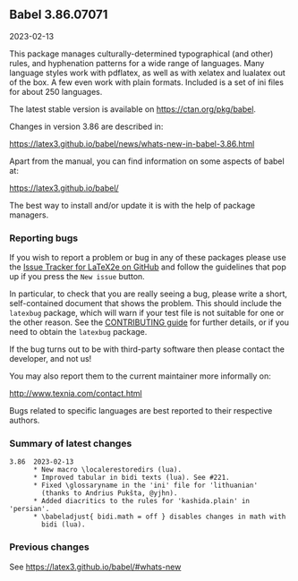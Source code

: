 ## Babel 3.86.07071

2023-02-13

This package manages culturally-determined typographical (and other)
rules, and hyphenation patterns for a wide range of languages. Many
language styles work with pdflatex, as well as with xelatex and
lualatex out of the box. A few even work with plain formats. Included
is a set of ini files for about 250 languages.

The latest stable version is available on <https://ctan.org/pkg/babel>.

Changes in version 3.86 are described in:

https://latex3.github.io/babel/news/whats-new-in-babel-3.86.html

Apart from the manual, you can find information on some aspects of babel at:

https://latex3.github.io/babel/

The best way to install and/or update it is with the help of package
managers.

### Reporting bugs

If you wish to report a problem or bug in any of these packages please
use the
[Issue Tracker for LaTeX2e on GitHub](https://github.com/latex3/babel/issues)
and follow the guidelines that pop up if you press the `New issue`
button.

In particular, to check that you are really seeing a bug, please write
a short, self-contained document that shows the problem. This should
include the `latexbug` package, which will warn if your test file is
not suitable for one or the other reason. See the
[CONTRIBUTING guide](https://github.com/latex3/latex2e/blob/master/CONTRIBUTING.md)
for further details, or if you need to obtain the `latexbug` package.

If the bug turns out to be with third-party software then please
contact the developer, and not us!

You may also report them to the current maintainer more informally on:

   http://www.texnia.com/contact.html

Bugs related to specific languages are best reported to their
respective authors.

### Summary of latest changes
```
3.86  2023-02-13
      * New macro \localerestoredirs (lua).
      * Improved tabular in bidi texts (lua). See #221.
      * Fixed \glossaryname in the 'ini' file for 'lithuanian'
        (thanks to Andrius Pukšta, @yjhn).
      * Added diacritics to the rules for 'kashida.plain' in 'persian'.
      * \babeladjust{ bidi.math = off } disables changes in math with
        bidi (lua).
```

### Previous changes

See https://latex3.github.io/babel/#whats-new
